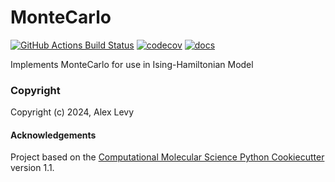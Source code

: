 MonteCarlo
==============================
[//]: # (Badges)
[![GitHub Actions Build Status](https://github.com/ajlevy246/montecarlo/workflows/CI/badge.svg)](https://github.com/ajlevy246/montecarlo/actions?query=workflow%3ACI)
[![codecov](https://codecov.io/gh/REPLACE_WITH_OWNER_ACCOUNT/MonteCarlo/branch/main/graph/badge.svg)](https://codecov.io/gh/ajlevy246/MonteCarlo/branch/main)
[![docs](https://readthedocs.org/projects/ajlevy246-montecarlo/badge/?version=latest&style=plastic)](https://ajlevy246-montecarlo.readthedocs.io/en/latest/)


Implements MonteCarlo for use in Ising-Hamiltonian Model

### Copyright

Copyright (c) 2024, Alex Levy


#### Acknowledgements
 
Project based on the 
[Computational Molecular Science Python Cookiecutter](https://github.com/molssi/cookiecutter-cms) version 1.1.
